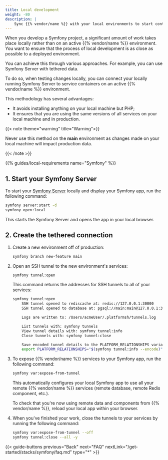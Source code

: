 ```yaml
---
title: Local development
weight: -80
description: |
    Sync {{% vendor/name %}} with your local environments to start contributing.
---
```


When you develop a Symfony project, a significant amount of work takes place
locally rather than on an active {{% vendor/name %}} environment. You want to ensure
that the process of local development is as close as possible to a deployed
environment.

You can achieve this through various approaches. For example, you can use
Symfony Server with tethered data.

To do so, when testing changes locally, you can connect your locally running
Symfony Server to service containers on an active {{% vendor/name %}} environment.

This methodology has several advantages:

*   It avoids installing anything on your local machine but PHP;
*   It ensures that you are using the same versions of all services on your local
    machine and in production.

{{< note theme="warning" title="Warning">}}

Never use this method on the **main** environment as changes made on your local
machine will impact production data.

{{< /note >}}

{{% guides/local-requirements name="Symfony" %}}

## 1. Start your Symfony Server

To start your [Symfony
Server](https://symfony.com/doc/current/setup/symfony_server.html) locally and
display your Symfony app, run the following command:

```bash
symfony server:start -d
symfony open:local
```

This starts the Symfony Server and opens the app in your local browser.

## 2. Create the tethered connection

1.  Create a new environment off of production:

    ```bash
    symfony branch new-feature main
    ```

2.  Open an SSH tunnel to the new environment's services:

    ```bash
    symfony tunnel:open
    ```

    This command returns the addresses for SSH tunnels to all of your services:

    ```bash
    symfony tunnel:open
        SSH tunnel opened to rediscache at: redis://127.0.0.1:30000
        SSH tunnel opened to database at: pgsql://main:main@127.0.0.1:30001/main

        Logs are written to: /Users/acmeUser/.platformsh/tunnels.log

        List tunnels with: symfony tunnels
        View tunnel details with: symfony tunnel:info
        Close tunnels with: symfony tunnel:close

        Save encoded tunnel details to the PLATFORM_RELATIONSHIPS variable using:
        export PLATFORM_RELATIONSHIPS="$(symfony tunnel:info --encode)"
    ```

3.  To expose {{% vendor/name %}} services to your Symfony app, run the following
    command:

    ```bash
    symfony var:expose-from-tunnel
    ```

    This automatically configures your local Symfony app to use all your
    remote {{% vendor/name %}} services (remote database, remote Redis component, etc.).

    To check that you're now using remote data and components from {{% vendor/name %}},
    reload your local app within your browser.

4.  When you've finished your work,
    close the tunnels to your services by running the following command:

    ```bash
    symfony var:expose-from-tunnel --off
    symfony tunnel:close --all -y
    ```

{{< guide-buttons previous="Back" next="FAQ" nextLink="/get-started/stacks/symfony/faq.md" type="\*" >}}
